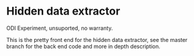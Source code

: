 # Hidden data extractor

ODI Experiment, unsuported, no warranty.

This is the pretty front end for the hidden data extractor, see the master branch for the back end code and more in depth description.
